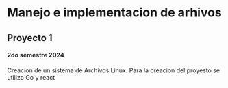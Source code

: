 # Manejo e implementacion de arhivos
## Proyecto 1
#### 2do semestre 2024

Creacion de un sistema de Archivos Linux.
Para la creacion del proyesto se utilizo Go y react